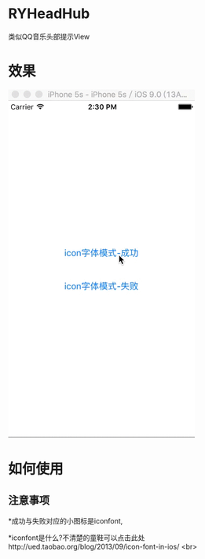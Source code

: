 # RYHeadHub
类似QQ音乐头部提示View

# 效果
![RYHeadHub](https://github.com/Resory/Images/blob/master/RYHeadHub.gif)

# 如何使用

## 注意事项
*成功与失败对应的小图标是iconfont,

*iconfont是什么?不清楚的童鞋可以点击此处http://ued.taobao.org/blog/2013/09/icon-font-in-ios/ \<br>
